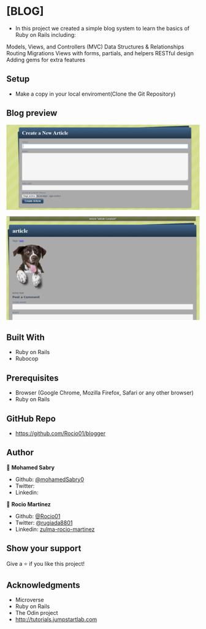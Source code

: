 # [BLOG]

- In this project we created a simple blog system to learn the basics of Ruby on Rails including:

Models, Views, and Controllers (MVC)
Data Structures & Relationships
Routing
Migrations
Views with forms, partials, and helpers
RESTful design
Adding gems for extra features

 
## Setup

- Make a copy in your local enviroment(Clone the Git Repository)


## Blog preview

![screenshot](photo1.PNG)

![screenshot](photo2.PNG)



## Built With

- Ruby on Rails
- Rubocop


## Prerequisites

- Browser (Google Chrome, Mozilla Firefox, Safari or any other browser)
- Ruby on Rails

## GitHub Repo

-  https://github.com/Rocio01/blogger


## Author

👤 **Mohamed Sabry**

- Github: [@mohamedSabry0](https://github.com/mohamedSabry0)
- Twitter: []()
- Linkedin: []()

👤 **Rocio Martinez**

- Github: [@Rocio01](https://github.com/Rocio01)
- Twitter: [@rugiada8801](https://twitter.com/rugiada8801)
- Linkedin: [zulma-rocio-martinez](https://www.linkedin.com/in/zulma-rocio-martinez)


## Show your support

Give a ⭐️ if you like this project!

## Acknowledgments

- Microverse
- Ruby on Rails
- The Odin project
- http://tutorials.jumpstartlab.com

